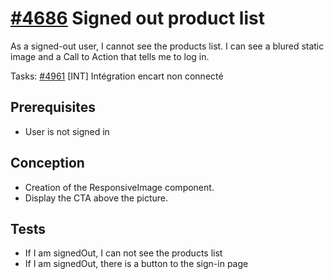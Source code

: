 # [#4686](https://dev.azure.com/coexya-dgl/RealT.CSM/_workitems/edit/4686/) Signed out product list

As a signed-out user, I cannot see the products list.
I can see a blured static image and a Call to Action that tells me to log in.

Tasks:
[#4961](https://dev.azure.com/coexya-dgl/RealT.CSM/_workitems/edit/4961) [INT] Intégration encart non connecté

## Prerequisites

- User is not signed in

## Conception

- Creation of the ResponsiveImage component.
- Display the CTA above the picture.

## Tests

- If I am signedOut, I can not see the products list
- If I am signedOut, there is a button to the sign-in page
